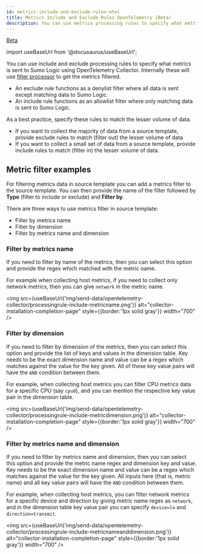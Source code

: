 ```yaml
---
id: metrics-include-and-exclude-rules-otel
title: Metrics Include and Exclude Rules OpenTelemetry (Beta)
description: You can use metrics processing rules to specify what metrics are send to Sumo Logic using OpenTelemetry Collector.
---
```

<head>
  <meta name="robots" content="noindex" />
</head>

<p><a href="/docs/beta"><span className="beta">Beta</span></a></p>

import useBaseUrl from '@docusaurus/useBaseUrl';

You can use include and exclude processing rules to specify what metrics is sent to Sumo Logic using OpenTelemetry Collector. Internally these will use [filter processor](https://github.com/open-telemetry/opentelemetry-collector-contrib/tree/main/processor/filterprocessor) to get the metrics filtered. 

* An exclude rule functions as a denylist filter where all data is sent except matching data to Sumo Logic.
* An include rule functions as an allowlist filter where only matching data is sent to Sumo Logic.

As a best practice, specify these rules to match the lesser volume of data.

* If you want to collect the majority of data from a source template, provide exclude rules to match (filter out) the lesser volume of data
* If you want to collect a small set of data from a source template, provide include rules to match (filter in) the lesser volume of data.

## Metric filter examples

For filtering metrics data in source template you can add a metrics filter to the source template. You can then provide the name of the filter followed by **Type** (filter to include or exclude) and **Filter by**. 

There are three ways to use metrics filter in source template: 
* Filter by metrics name
* Filter by dimension
* Filter by metrics name and dimension

### Filter by metrics name

If you need to filter by name of the metrics, then you can select this option and provide the regex which matched with the metric name. 

For example when collecting host metrics, if you need to collect only network metrics, then you can give `network` in the metric name. 

<img src={useBaseUrl('img/send-data/opentelemetry-collector/processingrule-include-metricname.png')} alt="collector-installation-completion-page" style={{border:'1px solid gray'}} width="700" />

### Filter by dimension

If you need to filter by dimension of the metrics, then you can select this option and provide the list of keys and values in the dimension table. Key needs to be the exact dimension name and value can be a regex which matches against the value for the key given. All of these key value pairs will have the `AND` condition between them. 

For example, when collecting host metrics you can filter CPU metrics data for a specific CPU (say `cpu0`), and you can mention the respective key value pair in the dimension table.

<img src={useBaseUrl('img/send-data/opentelemetry-collector/processingrule-include-metricdimension.png')} alt="collector-installation-completion-page" style={{border:'1px solid gray'}} width="700" />

### Filter by metrics name and dimension

If you need to filter by metrics name and dimension, then you can select this option and provide the metric name regex and dimension key and value. Key needs to be the exact dimension name and value can be a regex which matches against the value for the key given. All inputs here (that is, metric name) and all key value pairs will have the `AND` condition between them. 

For example, when collecting host metrics, you can filter network metrics for a specific device and direction by giving metric name regex as `network`, and in the dimension table key value pair you can specify `device=lo` and `direction=transmit`.

<img src={useBaseUrl('img/send-data/opentelemetry-collector/processingrule-include-metricnameanddimension.png')} alt="collector-installation-completion-page" style={{border:'1px solid gray'}} width="700" />